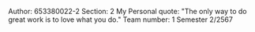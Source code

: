 Author: 653380022-2
Section: 2
My Personal quote: "The only way to do great work is to love what you do."
Team number: 1
Semester 2/2567